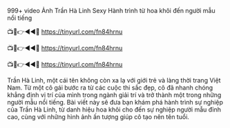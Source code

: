 999+ video Ảnh Trần Hà Linh Sexy Hành trình từ hoa khôi đến người mẫu nổi tiếng

📺📱👉◄◄🔴  https://tinyurl.com/fn84hrnu

📺📱👉◄◄🔴  https://tinyurl.com/fn84hrnu

📺📱👉◄◄🔴  https://tinyurl.com/fn84hrnu


Trần Hà Linh, một cái tên không còn xa lạ với giới trẻ và làng thời trang Việt Nam. Từ một cô gái bước ra từ các cuộc thi sắc đẹp, cô đã nhanh chóng khẳng định vị trí của mình trong ngành giải trí và trở thành một trong những người mẫu nổi tiếng. Bài viết này sẽ đưa bạn khám phá hành trình sự nghiệp của Trần Hà Linh, từ danh hiệu hoa khôi cho đến sự nghiệp người mẫu đỉnh cao, cùng với những hình ảnh ấn tượng giúp cô tạo nên tên tuổi.

